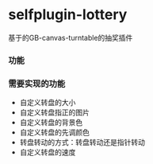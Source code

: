 # selfplugin-lottery
基于的GB-canvas-turntable的抽奖插件

### 功能

### 需要实现的功能
* 自定义转盘的大小
* 自定义转盘指正的图片
* 自定义转盘的背景色
* 自定义转盘的先调颜色
* 转盘转动的方式：转盘转动还是指针转动
* 自定义转盘的速度

